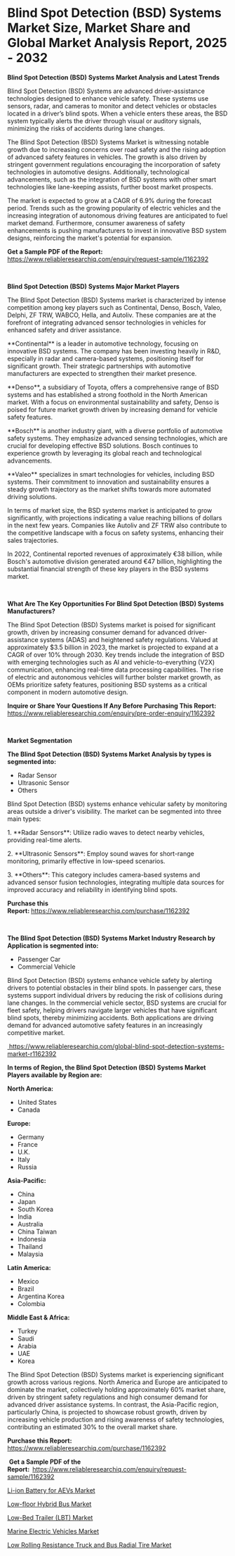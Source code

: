 <p><h1>Blind Spot Detection (BSD) Systems Market Size, Market Share and Global Market Analysis Report, 2025 - 2032</h1></p><p><strong>Blind Spot Detection (BSD) Systems Market Analysis and Latest Trends</strong></p>
<p><p>Blind Spot Detection (BSD) Systems are advanced driver-assistance technologies designed to enhance vehicle safety. These systems use sensors, radar, and cameras to monitor and detect vehicles or obstacles located in a driver’s blind spots. When a vehicle enters these areas, the BSD system typically alerts the driver through visual or auditory signals, minimizing the risks of accidents during lane changes.</p><p>The Blind Spot Detection (BSD) Systems Market is witnessing notable growth due to increasing concerns over road safety and the rising adoption of advanced safety features in vehicles. The growth is also driven by stringent government regulations encouraging the incorporation of safety technologies in automotive designs. Additionally, technological advancements, such as the integration of BSD systems with other smart technologies like lane-keeping assists, further boost market prospects.</p><p>The market is expected to grow at a CAGR of 6.9% during the forecast period. Trends such as the growing popularity of electric vehicles and the increasing integration of autonomous driving features are anticipated to fuel market demand. Furthermore, consumer awareness of safety enhancements is pushing manufacturers to invest in innovative BSD system designs, reinforcing the market's potential for expansion.</p></p>
<p><strong>Get a Sample PDF of the Report:&nbsp;</strong> <a href="https://www.reliableresearchiq.com/enquiry/request-sample/1162392?utm_campaign=1170&utm_medium=2&utm_source=Github&utm_content=ia&utm_term=30032025&utm_id=blind-spot-detection-bsd-systems">https://www.reliableresearchiq.com/enquiry/request-sample/1162392</a></p>
<p>&nbsp;</p>
<p><strong>Blind Spot Detection (BSD) Systems Major Market Players</strong></p>
<p><p>The Blind Spot Detection (BSD) Systems market is characterized by intense competition among key players such as Continental, Denso, Bosch, Valeo, Delphi, ZF TRW, WABCO, Hella, and Autoliv. These companies are at the forefront of integrating advanced sensor technologies in vehicles for enhanced safety and driver assistance.</p><p>**Continental** is a leader in automotive technology, focusing on innovative BSD systems. The company has been investing heavily in R&D, especially in radar and camera-based systems, positioning itself for significant growth. Their strategic partnerships with automotive manufacturers are expected to strengthen their market presence.</p><p>**Denso**, a subsidiary of Toyota, offers a comprehensive range of BSD systems and has established a strong foothold in the North American market. With a focus on environmental sustainability and safety, Denso is poised for future market growth driven by increasing demand for vehicle safety features.</p><p>**Bosch** is another industry giant, with a diverse portfolio of automotive safety systems. They emphasize advanced sensing technologies, which are crucial for developing effective BSD solutions. Bosch continues to experience growth by leveraging its global reach and technological advancements.</p><p>**Valeo** specializes in smart technologies for vehicles, including BSD systems. Their commitment to innovation and sustainability ensures a steady growth trajectory as the market shifts towards more automated driving solutions.</p><p>In terms of market size, the BSD systems market is anticipated to grow significantly, with projections indicating a value reaching billions of dollars in the next few years. Companies like Autoliv and ZF TRW also contribute to the competitive landscape with a focus on safety systems, enhancing their sales trajectories.</p><p>In 2022, Continental reported revenues of approximately €38 billion, while Bosch's automotive division generated around €47 billion, highlighting the substantial financial strength of these key players in the BSD systems market.</p></p>
<p>&nbsp;</p>
<p><strong>What Are The Key Opportunities For Blind Spot Detection (BSD) Systems Manufacturers?</strong></p>
<p><p>The Blind Spot Detection (BSD) Systems market is poised for significant growth, driven by increasing consumer demand for advanced driver-assistance systems (ADAS) and heightened safety regulations. Valued at approximately $3.5 billion in 2023, the market is projected to expand at a CAGR of over 10% through 2030. Key trends include the integration of BSD with emerging technologies such as AI and vehicle-to-everything (V2X) communication, enhancing real-time data processing capabilities. The rise of electric and autonomous vehicles will further bolster market growth, as OEMs prioritize safety features, positioning BSD systems as a critical component in modern automotive design.</p></p>
<p><strong>Inquire or Share Your Questions If Any Before Purchasing This Report:</strong> <a href="https://www.reliableresearchiq.com/enquiry/pre-order-enquiry/1162392?utm_campaign=1170&utm_medium=2&utm_source=Github&utm_content=ia&utm_term=30032025&utm_id=blind-spot-detection-bsd-systems">https://www.reliableresearchiq.com/enquiry/pre-order-enquiry/1162392</a></p>
<p>&nbsp;</p>
<p><strong>Market Segmentation</strong></p>
<p><strong>The Blind Spot Detection (BSD) Systems Market Analysis by types is segmented into:</strong></p>
<p><ul><li>Radar Sensor</li><li>Ultrasonic Sensor</li><li>Others</li></ul></p>
<p><p>Blind Spot Detection (BSD) systems enhance vehicular safety by monitoring areas outside a driver's visibility. The market can be segmented into three main types: </p><p>1. **Radar Sensors**: Utilize radio waves to detect nearby vehicles, providing real-time alerts.</p><p>2. **Ultrasonic Sensors**: Employ sound waves for short-range monitoring, primarily effective in low-speed scenarios.</p><p>3. **Others**: This category includes camera-based systems and advanced sensor fusion technologies, integrating multiple data sources for improved accuracy and reliability in identifying blind spots.</p></p>
<p><strong>Purchase this Report:&nbsp;</strong><a href="https://www.reliableresearchiq.com/purchase/1162392?utm_campaign=1170&utm_medium=2&utm_source=Github&utm_content=ia&utm_term=30032025&utm_id=blind-spot-detection-bsd-systems">https://www.reliableresearchiq.com/purchase/1162392</a></p>
<p>&nbsp;</p>
<p><strong>The Blind Spot Detection (BSD) Systems Market Industry Research by Application is segmented into:</strong></p>
<p><ul><li>Passenger Car</li><li>Commercial Vehicle</li></ul></p>
<p><p>Blind Spot Detection (BSD) systems enhance vehicle safety by alerting drivers to potential obstacles in their blind spots. In passenger cars, these systems support individual drivers by reducing the risk of collisions during lane changes. In the commercial vehicle sector, BSD systems are crucial for fleet safety, helping drivers navigate larger vehicles that have significant blind spots, thereby minimizing accidents. Both applications are driving demand for advanced automotive safety features in an increasingly competitive market.</p></p>
<p><a href="https://www.reliableresearchiq.com/global-blind-spot-detection-systems-market-r1162392?utm_campaign=1170&utm_medium=2&utm_source=Github&utm_content=ia&utm_term=30032025&utm_id=blind-spot-detection-bsd-systems">&nbsp;https://www.reliableresearchiq.com/global-blind-spot-detection-systems-market-r1162392</a></p>
<p><strong>In terms of Region, the Blind Spot Detection (BSD) Systems Market Players available by Region are:</strong></p>
<p>
    <p> <strong> North America: </strong>
        <ul>
            <li>United States</li>
            <li>Canada</li>
        </ul>
        </p> 
    <p> <strong> Europe: </strong>
        <ul>
            <li>Germany</li>
            <li>France</li>
            <li>U.K.</li>
            <li>Italy</li>
            <li>Russia</li>
        </ul>
        </p> 
    <p> <strong> Asia-Pacific: </strong>
        <ul>
            <li>China</li>
            <li>Japan</li>
            <li>South Korea</li>
            <li>India</li>
            <li>Australia</li>
            <li>China Taiwan</li>
            <li>Indonesia</li>
            <li>Thailand</li>
            <li>Malaysia</li>
        </ul>
        </p> 
    <p> <strong> Latin America: </strong>
        <ul>
            <li>Mexico</li>
            <li>Brazil</li>
            <li>Argentina Korea</li>
            <li>Colombia</li>
        </ul>
        </p> 
    <p> <strong> Middle East & Africa: </strong>
        <ul>
            <li>Turkey</li>
            <li>Saudi</li>
            <li>Arabia</li>
            <li>UAE</li>
            <li>Korea</li>
        </ul>
    </p>
    </p>
<p><p>The Blind Spot Detection (BSD) Systems market is experiencing significant growth across various regions. North America and Europe are anticipated to dominate the market, collectively holding approximately 60% market share, driven by stringent safety regulations and high consumer demand for advanced driver assistance systems. In contrast, the Asia-Pacific region, particularly China, is projected to showcase robust growth, driven by increasing vehicle production and rising awareness of safety technologies, contributing an estimated 30% to the overall market share.</p></p>
<p><strong>Purchase this Report: </strong><a href="https://www.reliableresearchiq.com/purchase/1162392?utm_campaign=1170&utm_medium=2&utm_source=Github&utm_content=ia&utm_term=30032025&utm_id=blind-spot-detection-bsd-systems">https://www.reliableresearchiq.com/purchase/1162392</a></p>
<p>&nbsp;<strong>Get a Sample PDF of the Report:&nbsp;&nbsp;</strong><a href="https://www.reliableresearchiq.com/enquiry/request-sample/1162392?utm_campaign=1170&utm_medium=2&utm_source=Github&utm_content=ia&utm_term=30032025&utm_id=blind-spot-detection-bsd-systems">https://www.reliableresearchiq.com/enquiry/request-sample/1162392</a></p>
<p><strong></strong></p>
<p><p><a href="https://github.com/drevertevell/Market-Research-Report-List-1/blob/main/li-ion-battery-for-aevs-market.md?utm_campaign=1170&utm_medium=2&utm_source=Github&utm_content=ia&utm_term=30032025&utm_id=blind-spot-detection-bsd-systems">Li-ion Battery for AEVs Market</a></p><p><a href="https://github.com/jolashta/Market-Research-Report-List-1/blob/main/low-floor-hybrid-bus-market.md?utm_campaign=1170&utm_medium=2&utm_source=Github&utm_content=ia&utm_term=30032025&utm_id=blind-spot-detection-bsd-systems">Low-floor Hybrid Bus Market</a></p><p><a href="https://github.com/ienamoun/Market-Research-Report-List-1/blob/main/low-bed-trailer-lbt-market.md?utm_campaign=1170&utm_medium=2&utm_source=Github&utm_content=ia&utm_term=30032025&utm_id=blind-spot-detection-bsd-systems">Low-Bed Trailer (LBT) Market</a></p><p><a href="https://github.com/lazregaartun/Market-Research-Report-List-1/blob/main/marine-electric-vehicles-market.md?utm_campaign=1170&utm_medium=2&utm_source=Github&utm_content=ia&utm_term=30032025&utm_id=blind-spot-detection-bsd-systems">Marine Electric Vehicles Market</a></p><p><a href="https://github.com/elhibacajka/Market-Research-Report-List-1/blob/main/low-rolling-resistance-truck-and-bus-radial-tire-market.md?utm_campaign=1170&utm_medium=2&utm_source=Github&utm_content=ia&utm_term=30032025&utm_id=blind-spot-detection-bsd-systems">Low Rolling Resistance Truck and Bus Radial Tire Market</a></p></p>